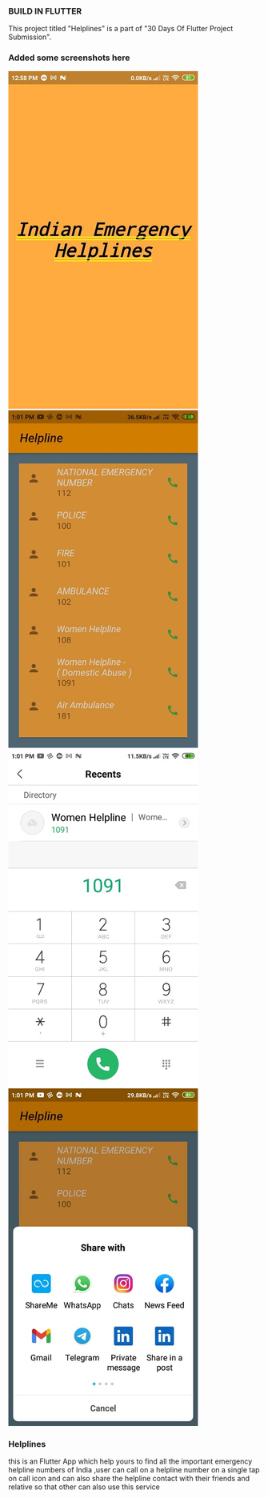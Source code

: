 ### BUILD IN FLUTTER
This project titled "Helplines" is a part of "30 Days Of Flutter Project Submission".

   
### Added some screenshots here        

![](https://github.com/adityamathur0811/HelpLineApp/blob/master/images/a.jpeg)
![](https://github.com/adityamathur0811/HelpLineApp/blob/master/images/b.jpeg)
![](https://github.com/adityamathur0811/HelpLineApp/blob/master/images/c.jpeg)
![](https://github.com/adityamathur0811/HelpLineApp/blob/master/images/d.jpeg)



### Helplines
this is an Flutter App which help yours to find all the important emergency helpline numbers of India ,user can call on a helpline number on a single tap on call icon and can also share the helpline contact 
with their friends and relative so that other can also use this service

